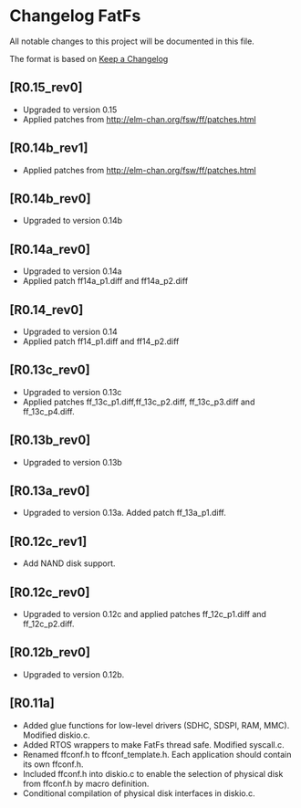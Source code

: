 # Changelog FatFs

All notable changes to this project will be documented in this file.

The format is based on [Keep a Changelog](https://keepachangelog.com/en/1.1.0/)

## [R0.15_rev0]
- Upgraded to version 0.15
- Applied patches from http://elm-chan.org/fsw/ff/patches.html

## [R0.14b_rev1]
- Applied patches from http://elm-chan.org/fsw/ff/patches.html

## [R0.14b_rev0]
- Upgraded to version 0.14b

## [R0.14a_rev0]
- Upgraded to version 0.14a
- Applied patch ff14a_p1.diff and ff14a_p2.diff

## [R0.14_rev0]
- Upgraded to version 0.14
- Applied patch ff14_p1.diff and ff14_p2.diff

## [R0.13c_rev0]
- Upgraded to version 0.13c
- Applied patches ff_13c_p1.diff,ff_13c_p2.diff, ff_13c_p3.diff and ff_13c_p4.diff.

## [R0.13b_rev0]
- Upgraded to version 0.13b

## [R0.13a_rev0]
- Upgraded to version 0.13a. Added patch ff_13a_p1.diff.

## [R0.12c_rev1]
- Add NAND disk support.

## [R0.12c_rev0]
- Upgraded to version 0.12c and applied patches ff_12c_p1.diff and ff_12c_p2.diff.

## [R0.12b_rev0]
- Upgraded to version 0.12b.

## [R0.11a]
- Added glue functions for low-level drivers (SDHC, SDSPI, RAM, MMC). Modified diskio.c.
- Added RTOS wrappers to make FatFs thread safe. Modified syscall.c.
- Renamed ffconf.h to ffconf_template.h. Each application should contain its own ffconf.h.
- Included ffconf.h into diskio.c to enable the selection of physical disk from ffconf.h by macro definition.
- Conditional compilation of physical disk interfaces in diskio.c.
